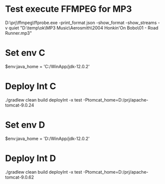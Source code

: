 # Test execute FFMPEG for MP3
D:\prj\ffmpeg\ffprobe.exe -print_format json -show_format -show_streams -v quiet "D:\temp\ok\MP3 Music\Aerosmith\2004 Honkin'On Bobo\01 - Road Runner.mp3"  

# Set env C
$env:java_home = 'C:/WinApp/jdk-12.0.2'

# Deploy Int C
./gradlew clean build deployInt -x test -Ptomcat_home=D:/prj/apache-tomcat-9.0.24

# Set env D
$env:java_home = 'D:/WinApp/jdk-12.0.2'

# Deploy Int D
./gradlew clean build deployInt -x test -Ptomcat_home=D:/prj/apache-tomcat-9.0.62
